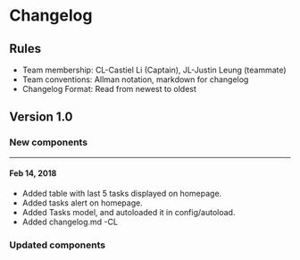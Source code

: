 # Changelog

## Rules

* Team membership:  CL-Castiel Li (Captain), JL-Justin Leung (teammate)
* Team conventions: Allman notation, markdown for changelog  
* Changelog Format: Read from newest to oldest

## Version 1.0

### New components
-------------------------------------------------------------------------------------------------
#### Feb 14, 2018
* Added table with last 5 tasks displayed on homepage.
* Added tasks alert on homepage.
* Added Tasks model, and autoloaded it in config/autoload.
* Added changelog.md -CL

### Updated components